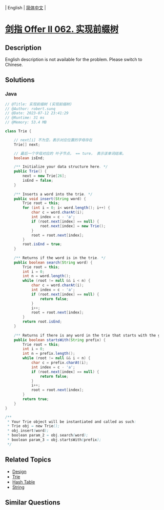 
| English | [简体中文](README.md) |

# [剑指 Offer II 062. 实现前缀树](https://leetcode.cn//problems/QC3q1f/)

## Description

<p>English description is not available for the problem. Please switch to Chinese.</p>


## Solutions


### Java

```Java
// @Title: 实现前缀树 (实现前缀树)
// @Author: robert.sunq
// @Date: 2023-07-12 23:41:29
// @Runtime: 31 ms
// @Memory: 53.4 MB

class Trie {

    // next[i] 不为空，表示对应位置的字母存在
    Trie[] next;

    // 最后一个字母对应的 叶子节点， == ture， 表示该单词结束。
    boolean isEnd;

    /** Initialize your data structure here. */
    public Trie() {
        next = new Trie[26];
        isEnd = false;
    }
    
    /** Inserts a word into the trie. */
    public void insert(String word) {
        Trie root = this;
        for (int i = 0; i< word.length(); i++) {
            char c = word.charAt(i);
            int index = c - 'a';
            if (root.next[index] == null) {
                root.next[index] = new Trie();
            }
            root = root.next[index];
        }
        root.isEnd = true;
    }
    
    /** Returns if the word is in the trie. */
    public boolean search(String word) {
        Trie root = this;
        int i = 0;
        int n = word.length();
        while (root != null && i < n) {
            char c = word.charAt(i);
            int index = c - 'a';
            if (root.next[index] == null) {
                return false;
            }
            i++;
            root = root.next[index];
        }
        return root.isEnd;
    }
    
    /** Returns if there is any word in the trie that starts with the given prefix. */
    public boolean startsWith(String prefix) {
        Trie root = this;
        int i = 0;
        int n = prefix.length();
        while (root != null && i < n) {
            char c = prefix.charAt(i);
            int index = c - 'a';
            if (root.next[index] == null) {
                return false;
            }
            i++;
            root = root.next[index];
        }
        return true;
    }
}

/**
 * Your Trie object will be instantiated and called as such:
 * Trie obj = new Trie();
 * obj.insert(word);
 * boolean param_2 = obj.search(word);
 * boolean param_3 = obj.startsWith(prefix);
 */
```



## Related Topics

- [Design](https://leetcode.cn//tag/design)
- [Trie](https://leetcode.cn//tag/trie)
- [Hash Table](https://leetcode.cn//tag/hash-table)
- [String](https://leetcode.cn//tag/string)

## Similar Questions


